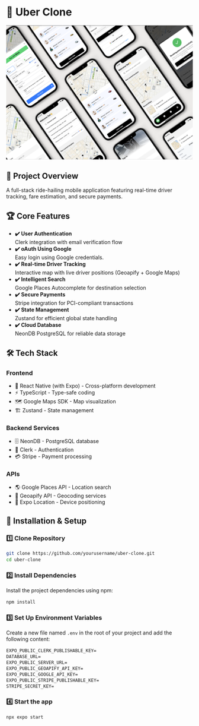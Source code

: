 # 🚖 Uber Clone

 <img src="./assets/images/app.png" alt="Project">

## 📌 Project Overview

A full-stack ride-hailing mobile application featuring real-time driver tracking, fare estimation, and secure payments.

## 🏆 Core Features

- **✔️ User Authentication**  
  Clerk integration with email verification flow
- **✔️ oAuth Using Google**  
  Easy login using Google credentials.
- **✔️ Real-time Driver Tracking**  
  Interactive map with live driver positions (Geoapify + Google Maps)
- **✔️ Intelligent Search**  
  Google Places Autocomplete for destination selection
- **✔️ Secure Payments**  
  Stripe integration for PCI-compliant transactions
- **✔️ State Management**  
  Zustand for efficient global state handling
- **✔️ Cloud Database**  
  NeonDB PostgreSQL for reliable data storage

## 🛠️ Tech Stack

### Frontend

- 🚀 React Native (with Expo) - Cross-platform development
- ⚡ TypeScript - Type-safe coding
- 🗺️ Google Maps SDK - Map visualization
- 🏗️ Zustand - State management

### Backend Services

- 🗄️ NeonDB - PostgreSQL database
- 🔑 Clerk - Authentication
- 💳 Stripe - Payment processing

### APIs

- 🌎 Google Places API - Location search
- 📍 Geoapify API - Geocoding services
- 📱 Expo Location - Device positioning

## 🔧 Installation & Setup

### 1️⃣ Clone Repository

```bash
git clone https://github.com/yourusername/uber-clone.git
cd uber-clone
```

### 2️⃣ Install Dependencies

Install the project dependencies using npm:

```bash
npm install
```

### ️3️⃣ Set Up Environment Variables

Create a new file named `.env` in the root of your project and add the following content:

```env
EXPO_PUBLIC_CLERK_PUBLISHABLE_KEY=
DATABASE_URL=
EXPO_PUBLIC_SERVER_URL=
EXPO_PUBLIC_GEOAPIFY_API_KEY=
EXPO_PUBLIC_GOOGLE_API_KEY=
EXPO_PUBLIC_STRIPE_PUBLISHABLE_KEY=
STRIPE_SECRET_KEY=
```

### 4️⃣ Start the app

```bash
npx expo start
```
